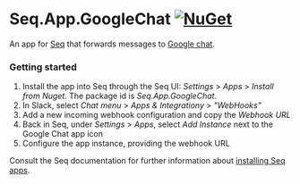 # Seq.App.GoogleChat [![NuGet](https://img.shields.io/nuget/v/Seq.App.GoogleChat.svg?style=flat-square)](https://www.nuget.org/packages/Seq.App.GoogleChat/)

An app for [Seq](https://datalust.co/seq) that forwards messages to [Google chat](https://chat.google.com).

### Getting started

 1. Install the app into Seq through the Seq UI: _Settings_ > _Apps_ > _Install from Nuget_. The package id is _Seq.App.GoogleChat_.
 2. In Slack, select _Chat menu_ > _Apps & Integrationy_ > _"WebHooks"_
 3. Add a new incoming webhook configuration and copy the _Webhook URL_
 4. Back in Seq, under _Settings_ > _Apps_, select _Add Instance_ next to the Google Chat app icon
 5. Configure the app instance, providing the webhook URL

Consult the Seq documentation for further information about [installing Seq apps](https://docs.datalust.co/docs/installing-seq-apps).
